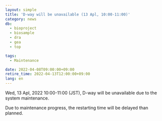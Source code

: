 ```yaml
---
layout: simple
title: 'D-way will be unavailable (13 Apl, 10:00-11:00)'
category: news
db:
  - bioproject
  - biosample
  - dra
  - gea
  - top

tags:
  - Maintenance

date: 2022-04-08T09:00:00+09:00
retire_time: 2022-04-13T12:00:00+09:00
lang: en
---
```


<p>Wed, 13 Apl, 2022 10:00-11:00 (JST), D-way will be unavailable due to the system maintenance.</p>

<p>Due to maintenance progress, the restarting time will be delayed than planned.</p>
